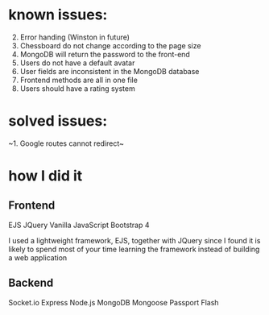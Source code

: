 # known issues:

2. Error handing (Winston in future)
3. Chessboard do not change according to the page size
4. MongoDB will return the password to the front-end
5. Users do not have a default avatar
6. User fields are inconsistent in the MongoDB database
7. Frontend methods are all in one file
8. Users should have a rating system

# solved issues: 

~1. Google routes cannot redirect~

# how I did it
## Frontend

EJS
JQuery
Vanilla JavaScript
Bootstrap 4

I used a lightweight framework, EJS, together with JQuery
since I found it is likely to spend most of your time learning the framework instead
of building a web application 

## Backend

Socket.io
Express
Node.js
MongoDB
Mongoose
Passport
Flash
